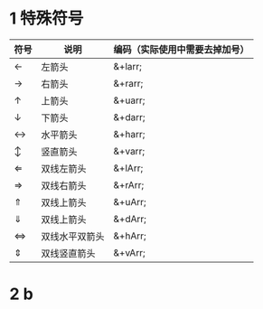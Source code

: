 # 1 特殊符号
|符号	|说明	|编码（实际使用中需要去掉加号）|
|-------|-------|-------------------------|
|←	|左箭头	|&+larr;|
|→	|右箭头	|&+rarr;|
|↑	|上箭头	|&+uarr;|
|↓	|下箭头	|&+darr;|
|↔	|水平箭头	|&+harr;|
|↕	|竖直箭头	|&+varr;|
|⇐	|双线左箭头	|&+lArr;|
|⇒	|双线右箭头	|&+rArr;|
|⇑	|双线上箭头	|&+uArr;|
|⇓	|双线上箭头	|&+dArr;|
|⇔	|双线水平双箭头	|&+hArr;|
|⇕	|双线竖直箭头	|&+vArr;|

# 2 b
<!--stackedit_data:
eyJoaXN0b3J5IjpbMTY0MjEzODY1NywxNzk0NDg4ODE0XX0=
-->